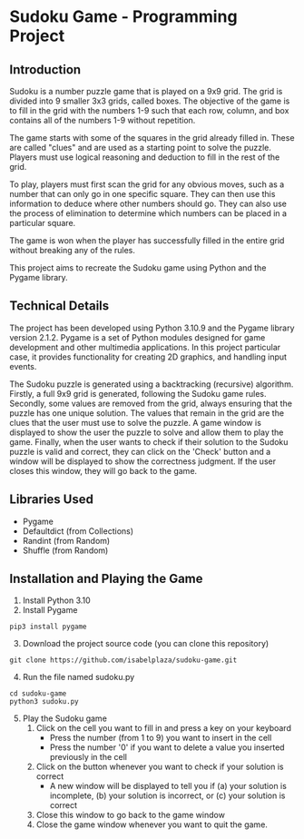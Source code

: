 # Sudoku Game - Programming Project

## Introduction
Sudoku is a number puzzle game that is played on a 9x9 grid. The grid is divided into 9 smaller 3x3 grids, called boxes. The objective of the game is to fill in the grid with the numbers 1-9 such that each row, column, and box contains all of the numbers 1-9 without repetition.

The game starts with some of the squares in the grid already filled in. These are called "clues" and are used as a starting point to solve the puzzle. Players must use logical reasoning and deduction to fill in the rest of the grid.

To play, players must first scan the grid for any obvious moves, such as a number that can only go in one specific square. They can then use this information to deduce where other numbers should go. They can also use the process of elimination to determine which numbers can be placed in a particular square.

The game is won when the player has successfully filled in the entire grid without breaking any of the rules.

This project aims to recreate the Sudoku game using Python and the Pygame library.

## Technical Details
The project has been developed using Python 3.10.9 and the Pygame library version 2.1.2. Pygame is a set of Python modules designed for game development and other multimedia applications. In this project particular case, it provides functionality for creating 2D graphics, and handling input events.

The Sudoku puzzle is generated using a backtracking (recursive) algorithm. Firstly, a full 9x9 grid is generated, following the Sudoku game rules. Secondly, some values are removed from the grid, always ensuring that the puzzle has one unique solution. The values that remain in the grid are the clues that the user must use to solve the puzzle. A game window is displayed to show the user the puzzle to solve and allow them to play the game. Finally, when the user wants to check if their solution to the Sudoku puzzle is valid and correct, they can click on the 'Check' button and a window will be displayed to show the correctness judgment. If the user closes this window, they will go back to the game.

## Libraries Used
* Pygame
* Defaultdict (from Collections)
* Randint (from Random)
* Shuffle (from Random)

## Installation and Playing the Game
1. Install Python 3.10
2. Install Pygame
```
pip3 install pygame
```
3. Download the project source code (you can clone this repository)
```
git clone https://github.com/isabelplaza/sudoku-game.git
```
4. Run the file named sudoku.py
```
cd sudoku-game
python3 sudoku.py
```
5. Play the Sudoku game
      1. Click on the cell you want to fill in and press a key on your keyboard
            * Press the number (from 1 to 9) you want to insert in the cell
            * Press the number '0' if you want to delete a value you inserted previously in the cell
      2. Click on the button whenever you want to check if your solution is correct
            * A new window will be displayed to tell you if (a) your solution is incomplete, (b) your solution is incorrect, or (c) your solution is correct
      4. Close this window to go back to the game window
      5. Close the game window whenever you want to quit the game.
  
 
